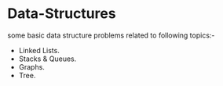 Data-Structures
==============

some basic data structure problems related to following topics:-

- Linked Lists.
- Stacks & Queues.
- Graphs.
- Tree.
